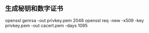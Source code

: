## 生成秘钥和数字证书
openssl genrsa -out privkey.pem 2048 
openssl req -new -x509 -key privkey.pem -out cacert.pem -days 1095 
